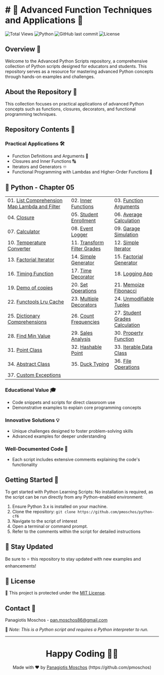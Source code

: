 # # 🐍 Advanced Function Techniques and Applications 🐍

![Total Views](https://views.whatilearened.today/views/github/pmoschos/python-CF6.svg) ![Python](https://img.shields.io/badge/language-Python-blue.svg) ![GitHub last commit](https://img.shields.io/github/last-commit/pmoschos/python-CF6) ![License](https://img.shields.io/badge/license-MIT-green.svg)

## Overview 🌟
Welcome to the Advanced Python Scripts repository, a comprehensive collection of Python scripts designed for educators and students. This repository serves as a resource for mastering advanced Python concepts through hands-on examples and challenges.

## About the Repository 📖
This collection focuses on practical applications of advanced Python concepts such as functions, closures, decorators, and functional programming techniques.

## Repository Contents 📂
### Practical Applications 🛠️
- Function Definitions and Arguments 📝
- Closures and Inner Functions 🔠
- Iterators and Generators ♾️
- Functional Programming with Lambdas and Higher-Order Functions 🚀

## 🐍 Python - Chapter 05

<table>
  <tr>
    <td>01. <a href="https://github.com/pmoschos/python-cf6/tree/main/chapter05/01.%20List%20Comprehension%20Map%20Lambda%20and%20Filter" title="Using advanced list operations for concise and efficient data manipulation.">List Comprehension Map Lambda and Filter</a></td>
	<td>02. <a href="https://github.com/pmoschos/python-cf6/tree/main/chapter05/02.%20Inner%20Functions" title="Defining functions within functions to encapsulate and organize logic.">Inner Functions</a></td>
	<td>03. <a href="https://github.com/pmoschos/python-cf6/tree/main/chapter05/03.%20Function%20Arguments" title="Understanding and utilizing various types of function arguments (positional, keyword, default, and variable-length).">Function Arguments</a></td>
  </tr>
  <tr>
	<td>04. <a href="https://github.com/pmoschos/python-cf6/tree/main/chapter05/04.%20Closure" title="Creating functions with enclosed variable scopes for data encapsulation and state retention.">Closure</a></td>
	<td>05. <a href="https://github.com/pmoschos/python-cf6/tree/main/chapter05/05.%20Student%20Enrollment" title="Simulating a student enrollment system to manage student records.">Student Enrollment</a></td>
	<td>06. <a href="https://github.com/pmoschos/python-cf6/tree/main/chapter05/06.%20Average%20Calculation" title="Writing a program to compute the average of a list of numbers.">Average Calculation</a></td>
  </tr>
  <tr>
  	<td>07. <a href="https://github.com/pmoschos/python-cf6/tree/main/chapter05/07.%20Calculator" title="Building a simple calculator with basic arithmetic operations.">Calculator</a></td>
	<td>08. <a href="https://github.com/pmoschos/python-cf6/tree/main/chapter05/08.%20Event%20Logger" title="Creating a logging system to track events and actions.">Event Logger</a></td>
	<td>09. <a href="https://github.com/pmoschos/python-cf6/tree/main/chapter05/09.%20Garage%20Simulation" title="Simulating a garage management system for vehicle entry and exit.">Garage Simulation</a></td>
  </tr>
  <tr>
  	<td>10. <a href="https://github.com/pmoschos/python-cf6/tree/main/chapter05/10.%20Temperature%20Converter" title="Developing a utility to convert temperatures between Celsius, Fahrenheit, and Kelvin.">Temperature Converter</a></td>
	<td>11. <a href="https://github.com/pmoschos/python-cf6/tree/main/chapter05/11.%20Transform%20Filter%20Grades" title="Processing student grades by applying transformations and filters.">Transform Filter Grades</a></td>
	<td>12. <a href="https://github.com/pmoschos/python-cf6/tree/main/chapter05/12.%20Simple%20Iterator" title="Implementing a basic iterator for sequential data traversal.">Simple Iterator</a></td>
  </tr>
  <tr>
  	<td>13. <a href="https://github.com/pmoschos/python-cf6/tree/main/chapter05/13.%20Factorial%20Iterator" title="Creating an iterator to compute the factorial of numbers.">Factorial Iterator</a></td>
	<td>14. <a href="https://github.com/pmoschos/python-cf6/tree/main/chapter05/14.%20Simple%20Generator" title="Writing a generator function for efficient data streaming.">Simple Generator</a></td>
	<td>15. <a href="https://github.com/pmoschos/python-cf6/tree/main/chapter05/15.%20Factorial%20Generator" title="Developing a generator to yield factorial values of numbers.">Factorial Generator</a></td>
  </tr>
  <tr>
  	<td>16. <a href="https://github.com/pmoschos/python-cf6/tree/main/chapter05/16.%20Timing%20Function" title="Measuring the execution time of a function.">Timing Function</a></td>
	<td>17. <a href="https://github.com/pmoschos/python-cf6/tree/main/chapter05/17.%20Time%20Decorator" title="Creating a decorator to time function executions.">Time Decorator</a></td>
	<td>18. <a href="https://github.com/pmoschos/python-cf6/tree/main/chapter05/18.%20Logging%20App" title="Implementing an application-wide logging system.">Logging App</a></td>
  </tr>
  <tr>
    <td>19. <a href="https://github.com/pmoschos/python-cf6/tree/main/chapter05/19.%20Demo%20of%20copies" title="Demonstrating shallow and deep copying of objects.">Demo of copies</a></td>
	<td>20. <a href="https://github.com/pmoschos/python-cf6/tree/main/chapter05/20.%20Set%20Operations" title="Performing and understanding basic set operations (union, intersection, difference).">Set Operations</a></td>
	<td>21. <a href="https://github.com/pmoschos/python-cf6/tree/main/chapter05/21.%20Memoize%20Fibonacci" title="Implementing memoization to optimize Fibonacci sequence calculation.">Memoize Fibonacci</a></td>
  </tr>
  <tr>
	<td>22. <a href="https://github.com/pmoschos/python-cf6/tree/main/chapter05/22.%20Functools%20Lru%20Cache" title="Using functools.lru_cache to cache function results for performance improvement.">Functools Lru Cache</a></td>
	<td>23. <a href="https://github.com/pmoschos/python-cf6/tree/main/chapter05/23.%20Multiple%20Decorators" title="Applying multiple decorators to a single function.">Multiple Decorators</a></td>
	<td>24. <a href="https://github.com/pmoschos/python-cf6/tree/main/chapter05/24.%20Unmodifiable%20Tuples" title="Using tuples to create immutable sequences.">Unmodifiable Tuples</a></td>
  </tr>
  <tr>
  	<td>25. <a href="https://github.com/pmoschos/python-CF6/tree/main/chapter05/25.%20Dictionary%20Comprehensions" title="Using dictionary comprehensions for efficient dictionary creation and manipulation.">Dictionary Comprehensions</a></td>
	<td>26. <a href="https://github.com/pmoschos/python-CF6/tree/main/chapter05/26.%20Count%20Frequencies" title="">Count Frequencies</a></td>
	<td>27. <a href="https://github.com/pmoschos/python-CF6/tree/main/chapter05/27.%20Student%20Grades%20Calculation" title="">Student Grades Calculation</a></td>
  </tr>
  <tr>
  	<td>28. <a href="https://github.com/pmoschos/python-CF6/tree/main/chapter05/28.%20Find%20Min%20Value" title="">Find Min Value</a></td>
	<td>29. <a href="https://github.com/pmoschos/python-CF6/tree/main/chapter05/29.%20Sales%20Analysis" title="">Sales Analysis</a></td>
	<td>30. <a href="https://github.com/pmoschos/python-CF6/tree/main/chapter05/30.%20Property%20Function" title="">Property Function</a></td>
  </tr>
  <tr>
  	<td>31. <a href="https://github.com/pmoschos/python-CF6/tree/main/chapter05/31.%20Point%20Class" title="">Point Class</a></td>
	<td>32. <a href="https://github.com/pmoschos/python-CF6/tree/main/chapter05/32.%20Hashable%20Point" title="">Hashable Point</a></td>
	<td>33. <a href="https://github.com/pmoschos/python-CF6/tree/main/chapter05/33.%20Iterable%20Data%20Class" title="">Iterable Data Class</a></td>
  </tr>
  <tr>
  	<td>34. <a href="https://github.com/pmoschos/python-CF6/tree/main/chapter05/34.%20Abstract%20Class" title="">Abstract Class</a></td>
	<td>35. <a href="https://github.com/pmoschos/python-CF6/tree/main/chapter05/35.%20Duck%20Typing" title="">Duck Typing</a></td>
	<td>36. <a href="https://github.com/pmoschos/python-CF6/tree/main/chapter05/36.%20File%20Operations" title="">File Operations</a></td>
  </tr>
  <tr>
	<td>37. <a href="https://github.com/pmoschos/python-CF6/tree/main/chapter05/37.%20Custom%20Exceptions" title="">Custom Exceptions</a></td>
  </tr>
</table>

### Educational Value 🎓
- Code snippets and scripts for direct classroom use
- Demonstrative examples to explain core programming concepts

### Innovative Solutions 💡
- Unique challenges designed to foster problem-solving skills
- Advanced examples for deeper understanding

### Well-Documented Code 📄
- Each script includes extensive comments explaining the code's functionality

## Getting Started 🚀
To get started with Python Learning Scripts:
No installation is required, as the script can be run directly from any Python-enabled environment:
1. Ensure Python 3.x is installed on your machine.
2. Clone the repository: `git clone https://github.com/pmoschos/python-cf6`
3. Navigate to the script of interest
4. Open a terminal or command prompt.
5. Refer to the comments within the script for detailed instructions

## 📢 Stay Updated

Be sure to ⭐ this repository to stay updated with new examples and enhancements!

## 📄 License
🔐 This project is protected under the [MIT License](https://mit-license.org/).


## Contact 📧
Panagiotis Moschos - pan.moschos86@gmail.com

🔗 *Note: This is a Python script and requires a Python interpreter to run.*

---
<h1 align=center>Happy Coding 👨‍💻 </h1>

<p align="center">
  Made with ❤️ by 
  <a href="https://www.linkedin.com/in/panagiotis-moschos" target="_blank">
  Panagiotis Moschos</a> (https://github.com/pmoschos)
</p>
